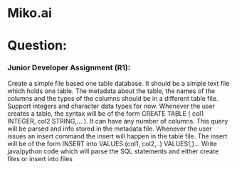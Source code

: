 # Miko.ai
# Question:
<h3>Junior Developer Assignment (R1):</h3>
Create a simple file based one table database. It should be a simple text file which holds one table.
The metadata about the table, the names of the columns and the types of the columns should be in a
different table file.
Support integers and character data types for now.
Whenever the user creates a table, the syntax will be of the form CREATE TABLE ( col1 INTEGER, col2
STRING,....). It can have any number of columns. This query will be parsed and info stored in the
metadata file.
Whenever the user issues an insert command the insert will happen in the table file. The insert will be of
the form INSERT into VALUES (col1, col2,..) VALUES(,)…
Write java/python code which will parse the SQL statements and either create files or insert into
files
